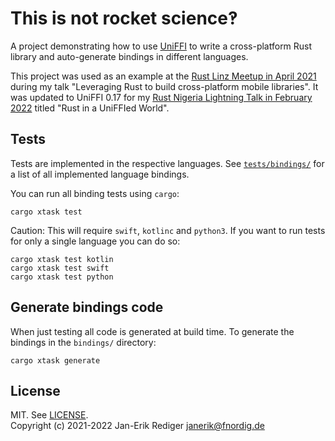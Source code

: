 # This is not rocket science‽

A project demonstrating how to use [UniFFI] to write a cross-platform Rust library and auto-generate bindings in different languages.

This project was used as an example at the [Rust Linz Meetup in April 2021](https://www.meetup.com/Rust-Linz/events/276521001/) during my talk "Leveraging Rust to build cross-platform mobile libraries".
It was updated to UniFFI 0.17 for my [Rust Nigeria Lightning Talk in February 2022](https://skillsmatter.com/meetups/13752-rust-nigeria-ama) titled "Rust in a UniFFIed World".

## Tests

Tests are implemented in the respective languages. See [`tests/bindings/`](tests/bindings/) for a list of all implemented language bindings.

You can run all binding tests using `cargo`:

```
cargo xtask test
```

Caution: This will require `swift`, `kotlinc` and `python3`.
If you want to run tests for only a single language you can do so:

```
cargo xtask test kotlin
cargo xtask test swift
cargo xtask test python
```

## Generate bindings code

When just testing all code is generated at build time.
To generate the bindings in the `bindings/` directory:

```
cargo xtask generate
```


## License

MIT. See [LICENSE](LICENSE).  
Copyright (c) 2021-2022 Jan-Erik Rediger <janerik@fnordig.de>

[uniffi]: https://github.com/mozilla/uniffi-rs
[`uniffi_bindgen`]: https://crates.io/crates/uniffi_bindgen
